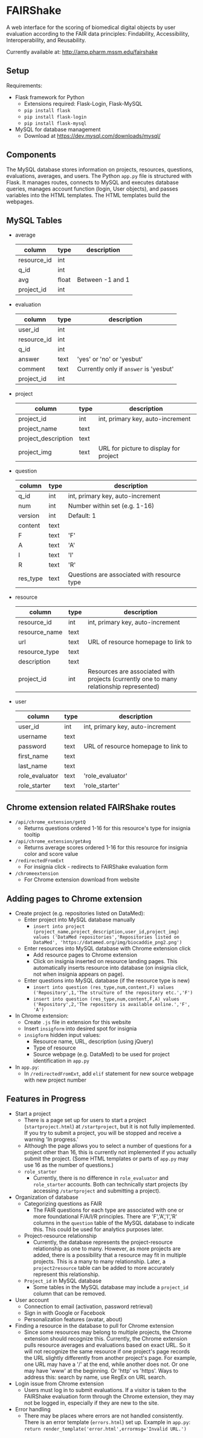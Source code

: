 FAIRShake
========

A web interface for the scoring of biomedical digital objects by user evaluation
according to the FAIR data principles: Findability, Accessibility, Interoperability, and Reusability.

Currently available at: http://amp.pharm.mssm.edu/fairshake

Setup
---------

Requirements:
* Flask framework for Python
    * Extensions required: Flask-Login, Flask-MySQL
    * `pip install flask`
    * `pip install flask-login`
    * `pip install flask-mysql`
* MySQL for database management
    * Download at https://dev.mysql.com/downloads/mysql/

Components
--------

The MySQL database stores information on projects, resources, questions, evaluations, averages, and users.
The Python `app.py` file is structured with Flask. It manages routes, connects to MySQL and executes database queries,
manages account function (login, User objects), and passes variables into the HTML templates.
The HTML templates build the webpages.

MySQL Tables
---------

* average

    |    column     |  type |     description   |
    | ------------- | ----- | -------------     |
    | resource_id  | int    |
    | q_id         | int    |
    | avg          | float  |   Between -1 and 1
    |  project_id  | int    |


* evaluation

    |    column     |  type |     description   |
    | ------------- | ----- | -------------     |
    | user_id       | int   |
    | resource_id   | int   |
    | q_id          | int   |
    | answer        | text  |   'yes' or 'no' or 'yesbut'
    | comment       | text  |   Currently only if `answer` is 'yesbut'
    | project_id    | int   |

* project

    |    column           |  type |     description   |
    | -------------       | ----- | -------------     |
    | project_id          | int   |  int, primary key, auto-increment
    | project_name        | text  |
    | project_description | text  |
    | project_img         | text  |  URL for picture to display for project

* question

    |  column  |  type |     description   |
    | ---      | ----- | -------------     |
    | q_id     | int   |  int, primary key, auto-increment
    | num      | int   |  Number within set (e.g. 1-16)
    | version  | int   |  Default: 1
    | content  | text  |
    | F        | text  |  'F'
    | A        | text  |  'A'
    | I        | text  |  'I'
    | R        | text  |  'R'
    | res_type | text  |  Questions are associated with resource type


* resource

    |  column        |  type |     description   |
    | -----          | ----- | -------------     |
    | resource_id    | int   |  int, primary key, auto-increment
    | resource_name  | text  |
    | url            | text  |  URL of resource homepage to link to
    | resource_type  | text  |
    | description    | text  |
    | project_id     | int   |  Resources are associated with projects (currently one to many relationship represented)

* user

    |  column        |  type |     description   |
    | -----          | ----- | -------------     |
    | user_id        | int   |  int, primary key, auto-increment
    | username       | text  |
    | password       | text  |  URL of resource homepage to link to
    | first_name     | text  |
    | last_name      | text  |
    | role_evaluator | text  |   'role_evaluator'
    | role_starter   | text  | 'role_starter'


Chrome extension related FAIRShake routes
---------
* `/api/chrome_extension/getQ`
    * Returns questions ordered 1-16 for this resource's type for insignia tooltip
* `/api/chrome_extension/getAvg`
    * Returns average scores ordered 1-16 for this resource for insignia color and score value
* `/redirectedFromExt`
    * For insignia click - redirects to FAIRShake evaluation form
* `/chromeextension`
    * For Chrome extension download from website

Adding pages to Chrome extension
----------

* Create project (e.g. repositories listed on DataMed):
    * Enter project into MySQL database manually
        * `insert into project (project_name,project_description,user_id,project_img)
        values ('DataMed repositories','Repositories listed on DataMed', 'https://datamed.org/img/biocaddie_png2.png')`
    * Enter resources into MySQL database with Chrome extension click
        * Add resource pages to Chrome extension
        * Click on insignia inserted on resource landing pages. This automatically inserts resource into database
        (on insignia click, not when insignia appears on page).
    * Enter questions into MySQL database (if the resource type is new)
        * `insert into question (res_type,num,content,F)
        values ('Repository',1,'The structure of the repository etc.','F')`
        * `insert into question (res_type,num,content,F,A)
        values ('Repository',2,'The repository is available online.','F', 'A')`
* In Chrome extension:
    * Create `.js` file in extension for this website
    * Insert `insigform` into desired spot for insignia
    * `insigform` hidden input values:
        * Resource name, URL, description (using jQuery)
        * Type of resource
        * Source webpage (e.g. DataMed) to be used for project identification in `app.py`
* In `app.py`:
    * In `/redirectedFromExt`, add `elif` statement for new source webpage with new project number

Features in Progress
--------------

* Start a project
    * There is a page set up for users to start a project (`startproject.html`) at `/startproject`,
    but it is not fully implemented. If you try to submit a project, you will be stopped and receive a warning 'In progress.'
    * Although the page allows you to select a number of questions for a project other than 16,
    this is currently not implemented if you actually submit the project. (Some HTML templates or parts of `app.py` may
    use 16 as the number of questions.)
    * `role_starter`
        * Currently, there is no difference in `role_evaluator` and `role_starter` accounts. Both can technically
        start projects (by accessing `/startproject` and submitting a project).
* Organization of database
    * Categorizing questions as FAIR
        * The FAIR questions for each type are associated with one or more foundational F/A/I/R principles.
        There are 'F','A','I','R' columns in the `question` table of the MySQL database to indicate this.
        This could be used for analytics purposes later.
    * Project-resource relationship
        * Currently, the database represents the project-resource relationship as one to many.
        However, as more projects are added, there is a possibility that a resource may fit in multiple projects.
        This is a many to many relationship. Later, a `project2resource` table can be added to more
        accurately represent this relationship.
    * `Project_id` in MySQL database
        * Some tables in the MySQL database may include a `project_id` column that can be removed.
* User account
    * Connection to email (activation, password retrieval)
    * Sign in with Google or Facebook
    * Personalization features (avatar, about)
* Finding a resource in the database to pull for Chrome extension
    * Since some resources may belong to multiple projects, the Chrome extension should recognize this. Currently,
    the Chrome extension pulls resource averages and evaluations based on exact URL. So it will not recognize the
    same resource if one project's page records the URL slightly differently from another project's page.
    For example, one URL may have a '/' at the end, while another does not. Or one may have 'www' at the beginning.
    Or 'http' vs 'https'. Ways to address this: search by name, use RegEx on URL search.
* Login issue from Chrome extension
    * Users must log in to submit evaluations. If a visitor is taken to the FAIRShake evaluation form through the
    Chrome extension, they may not be logged in, especially if they are new to the site.
* Error handling
    * There may be places where errors are not handled consistently.
    There is an error template (`errors.html`) set up. Example in `app.py`:
    `return render_template('error.html',errormsg='Invalid URL.')`